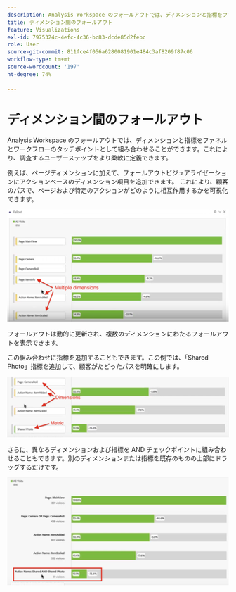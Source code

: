 ```yaml
---
description: Analysis Workspace のフォールアウトでは、ディメンションと指標をファネルとワークフローのタッチポイントとして組み合わせることができます。これにより、調査するユーザーステップをより柔軟に定義できます。
title: ディメンション間のフォールアウト
feature: Visualizations
exl-id: 7975324c-4efc-4c36-bc83-dcde85d2febc
role: User
source-git-commit: 811fce4f056a6280081901e484c3af8209f87c06
workflow-type: tm+mt
source-wordcount: '197'
ht-degree: 74%

---
```


# ディメンション間のフォールアウト

Analysis Workspace のフォールアウトでは、ディメンションと指標をファネルとワークフローのタッチポイントとして組み合わせることができます。これにより、調査するユーザーステップをより柔軟に定義できます。

例えば、ページディメンションに加えて、フォールアウトビジュアライゼーションにアクションベースのディメンション項目を追加できます。 これにより、顧客のパスで、ページおよび特定のアクションがどのように相互作用するかを可視化できます。

![ タッチポイントとして複数のディメンションが表示されている全訪問ビュー。](assets/interdimensional-fallout1.png)

フォールアウトは動的に更新され、複数のディメンションにわたるフォールアウトを表示できます。

この組み合わせに指標を追加することもできます。この例では、「Shared Photo」指標を追加して、顧客がたどったパスを明確にします。

![ 追加された指標を示すすべての訪問ビュー：「共有写真」。](assets/interdimensional-fallout2.png)

さらに、異なるディメンションおよび指標を AND チェックポイントに組み合わせることもできます。別のディメンションまたは指標を既存のものの上部にドラッグするだけです。

![ 追加されたアクション名（共有および共有された写真指標）を示すすべての訪問ビュー。](assets/interdimensional-fallout3.png)
